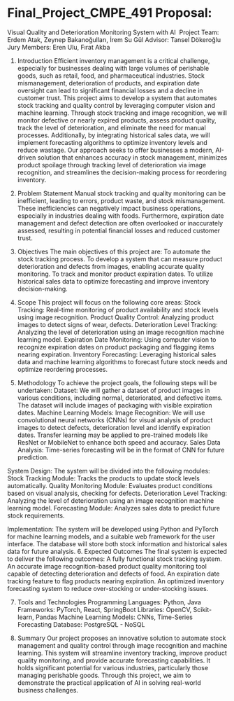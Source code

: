 # Final_Project_CMPE_491 Proposal:

Visual Quality and Deterioration Monitoring System with AI
 Project Team: Erdem Atak, Zeynep Bakanoğulları, İrem Su Gül
Advisor: Tansel Dökeroğlu
Jury Members: Eren Ulu, Fırat Akba
1. Introduction
Efficient inventory management is a critical challenge, especially for businesses dealing with large volumes of perishable goods, such as retail, food, and pharmaceutical industries. Stock mismanagement, deterioration of products, and expiration date oversight can lead to significant financial losses and a decline in customer trust.
This project aims to develop a system that automates stock tracking and quality control by leveraging computer vision and machine learning. Through stock tracking and image recognition, we will monitor defective or nearly expired products, assess product quality, track the level of deterioration, and eliminate the need for manual processes. Additionally, by integrating historical sales data, we will implement forecasting algorithms to optimize inventory levels and reduce wastage.
Our approach seeks to offer businesses a modern, AI-driven solution that enhances accuracy in stock management, minimizes product spoilage through tracking level of deterioration via image recognition, and streamlines the decision-making process for reordering inventory.
2. Problem Statement
Manual stock tracking and quality monitoring can be inefficient, leading to errors, product waste, and stock mismanagement. These inefficiencies can negatively impact business operations, especially in industries dealing with foods. Furthermore, expiration date management and defect detection are often overlooked or inaccurately assessed, resulting in potential financial losses and reduced customer trust.
3. Objectives
The main objectives of this project are:
To automate the stock tracking process.
To develop a system that can measure product deterioration and defects from images, enabling accurate quality monitoring.
To track and monitor product expiration dates.
To utilize historical sales data to optimize forecasting and improve inventory decision-making.

4. Scope
This project will focus on the following core areas:
Stock Tracking: Real-time monitoring of product availability and stock levels using image recognition.
Product Quality Control: Analyzing product images to detect signs of wear, defects.
Deterioration Level Tracking: Analyzing the level of deterioration using an image recognition machine learning model.
Expiration Date Monitoring: Using computer vision to recognize expiration dates on product packaging and flagging items nearing expiration.
Inventory Forecasting: Leveraging historical sales data and machine learning algorithms to forecast future stock needs and optimize reordering processes.




5. Methodology
To achieve the project goals, the following steps will be undertaken:
Dataset: We will gather a dataset of product images in various conditions, including normal, deteriorated, and defective items. The dataset will include images of packaging with visible expiration dates.
Machine Learning Models:
Image Recognition: We will use convolutional neural networks (CNNs) for visual analysis of product images to detect defects, deterioration level and identify expiration dates. Transfer learning may be applied to pre-trained models like ResNet or MobileNet to enhance both speed and accuracy.
Sales Data Analysis: Time-series forecasting will be in the format of CNN for future prediction.

System Design: The system will be divided into the following modules:
Stock Tracking Module: Tracks the products to update stock levels automatically.
Quality Monitoring Module: Evaluates product conditions based on visual analysis, checking for defects.
Deterioration Level Tracking: Analyzing the level of deterioration using an image recognition machine learning model.
Forecasting Module: Analyzes sales data to predict future stock requirements.

Implementation: The system will be developed using Python and PyTorch for machine learning models, and a suitable web framework for the user interface. The database will store both stock information and historical sales data for future analysis.
6. Expected Outcomes
The final system is expected to deliver the following outcomes:
A fully functional stock tracking system.
An accurate image recognition-based product quality monitoring tool capable of detecting deterioration and defects of food.
An expiration date tracking feature to flag products nearing expiration.
An optimized inventory forecasting system to reduce over-stocking or under-stocking issues.

7. Tools and Technologies
Programming Languages: Python, Java
Frameworks: PyTorch, React, SpringBoot
Libraries: OpenCV, Scikit-learn, Pandas
Machine Learning Models: CNNs, Time-Series Forecasting
Database: PostgreSQL - NoSQL

8. Summary
Our project proposes an innovative solution to automate stock management and quality control through image recognition and machine learning. This system will streamline inventory tracking, improve product quality monitoring, and provide accurate forecasting capabilities. It holds significant potential for various industries, particularly those managing perishable goods. Through this project, we aim to demonstrate the practical application of AI in solving real-world business challenges.



